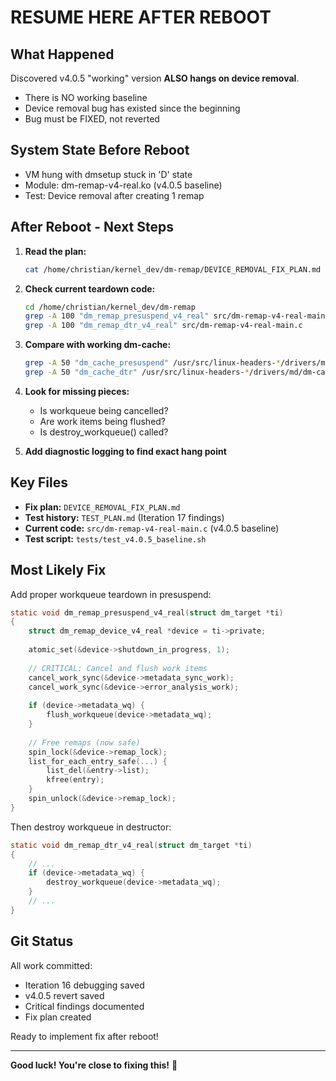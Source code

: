# RESUME HERE AFTER REBOOT

## What Happened

Discovered v4.0.5 "working" version **ALSO hangs on device removal**.
- There is NO working baseline
- Device removal bug has existed since the beginning
- Bug must be FIXED, not reverted

## System State Before Reboot

- VM hung with dmsetup stuck in 'D' state
- Module: dm-remap-v4-real.ko (v4.0.5 baseline)
- Test: Device removal after creating 1 remap

## After Reboot - Next Steps

1. **Read the plan:**
   ```bash
   cat /home/christian/kernel_dev/dm-remap/DEVICE_REMOVAL_FIX_PLAN.md
   ```

2. **Check current teardown code:**
   ```bash
   cd /home/christian/kernel_dev/dm-remap
   grep -A 100 "dm_remap_presuspend_v4_real" src/dm-remap-v4-real-main.c
   grep -A 100 "dm_remap_dtr_v4_real" src/dm-remap-v4-real-main.c
   ```

3. **Compare with working dm-cache:**
   ```bash
   grep -A 50 "dm_cache_presuspend" /usr/src/linux-headers-*/drivers/md/dm-cache-target.c
   grep -A 50 "dm_cache_dtr" /usr/src/linux-headers-*/drivers/md/dm-cache-target.c
   ```

4. **Look for missing pieces:**
   - Is workqueue being cancelled?
   - Are work items being flushed?
   - Is destroy_workqueue() called?

5. **Add diagnostic logging to find exact hang point**

## Key Files

- **Fix plan:** `DEVICE_REMOVAL_FIX_PLAN.md`
- **Test history:** `TEST_PLAN.md` (Iteration 17 findings)
- **Current code:** `src/dm-remap-v4-real-main.c` (v4.0.5 baseline)
- **Test script:** `tests/test_v4.0.5_baseline.sh`

## Most Likely Fix

Add proper workqueue teardown in presuspend:

```c
static void dm_remap_presuspend_v4_real(struct dm_target *ti)
{
    struct dm_remap_device_v4_real *device = ti->private;
    
    atomic_set(&device->shutdown_in_progress, 1);
    
    // CRITICAL: Cancel and flush work items
    cancel_work_sync(&device->metadata_sync_work);
    cancel_work_sync(&device->error_analysis_work);
    
    if (device->metadata_wq) {
        flush_workqueue(device->metadata_wq);
    }
    
    // Free remaps (now safe)
    spin_lock(&device->remap_lock);
    list_for_each_entry_safe(...) {
        list_del(&entry->list);
        kfree(entry);
    }
    spin_unlock(&device->remap_lock);
}
```

Then destroy workqueue in destructor:

```c
static void dm_remap_dtr_v4_real(struct dm_target *ti)
{
    // ...
    if (device->metadata_wq) {
        destroy_workqueue(device->metadata_wq);
    }
    // ...
}
```

## Git Status

All work committed:
- Iteration 16 debugging saved
- v4.0.5 revert saved
- Critical findings documented
- Fix plan created

Ready to implement fix after reboot!

---

**Good luck! You're close to fixing this!** 🚀
